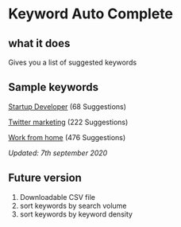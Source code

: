 # Keyword Auto Complete

## what it does

Gives you a list of suggested keywords

## Sample keywords

[Startup Developer](/Startup-developers_07-09-2020.txt) (68 Suggestions)

[Twitter marketing](/twitter-marketing_07-09-2020.txt) (222 Suggestions)

[Work from home](/work-from-home_07-09-2020.txt) (476 Suggestions)

_Updated: 7th september 2020_


## Future version

1. Downloadable CSV file 
2. sort keywords by search volume
3. sort keywords by keyword density
